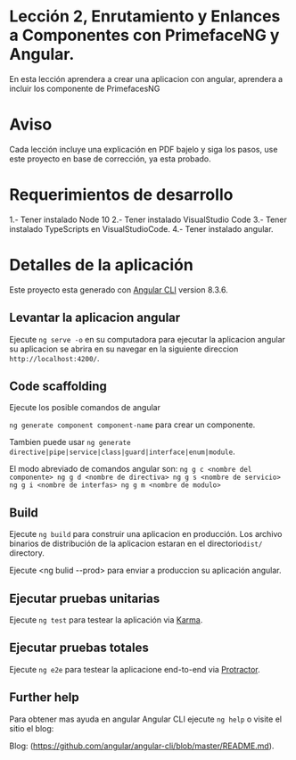 # Lección 2,  Enrutamiento y Enlances a Componentes con PrimefaceNG y Angular.
En esta lección aprendera a crear una aplicacion con angular, aprendera a incluir los componente de PrimefacesNG

# Aviso

Cada lección incluye una explicación en PDF bajelo y siga los pasos, use este proyecto en base de corrección, ya esta probado.

# Requerimientos de desarrollo

  1.- Tener instalado Node 10
  2.- Tener instalado VisualStudio Code
  3.- Tener instalado TypeScripts en VisualStudioCode.
  4.- Tener instalado angular.

# Detalles de la aplicación

Este proyecto esta generado con [Angular CLI](https://github.com/angular/angular-cli) version 8.3.6.

## Levantar la aplicacion angular

Ejecute `ng serve -o`  en su computadora para ejecutar la aplicacion angular
su aplicacion se abrira en su navegar en la siguiente direccion `http://localhost:4200/`. 

## Code scaffolding

Ejecute los posible comandos de angular

`ng generate component component-name` para crear un componente. 

Tambien puede usar `ng generate directive|pipe|service|class|guard|interface|enum|module`.

El modo abreviado de comandos angular son:
`ng g c <nombre del componente>
ng g d <nombre de directiva>
ng g s <nombre de servicio>
ng g i <nombre de interfas>
ng g m <nombre de modulo>`

## Build

Ejecute `ng build` para construir una aplicacion en producción. 
Los archivo binarios de distribución de la aplicacion estaran en el directorio`dist/` directory. 

Ejecute <ng bulid --prod>  para enviar a produccion su aplicación angular.

## Ejecutar pruebas unitarias

Ejecute `ng test` para testear la aplicación via [Karma](https://karma-runner.github.io).

## Ejecutar pruebas totales

Ejecute `ng e2e`  para testear la aplicacione end-to-end via [Protractor](http://www.protractortest.org/).

## Further help

Para obtener mas ayuda en angular Angular CLI ejecute `ng help` o visite el sitio el blog:

Blog: (https://github.com/angular/angular-cli/blob/master/README.md).
